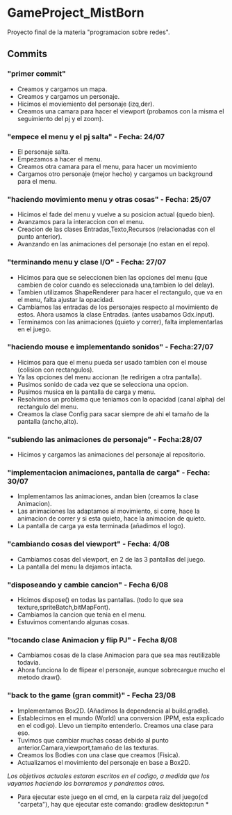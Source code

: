 # GameProject_MistBorn
Proyecto final de la materia "programacion sobre redes". 

## Commits

### "primer commit"
- Creamos y cargamos un mapa.
- Creamos y cargamos un personaje.
- Hicimos el moviemiento del personaje (izq,der).
- Creamos una camara para hacer el viewport (probamos con la misma el seguimiento del pj y el zoom).

### "empece el menu y el pj salta" - Fecha: 24/07
- El personaje salta.
- Empezamos a hacer el menu.
- Creamos otra camara para el menu, para hacer un movimiento
- Cargamos otro personaje (mejor hecho) y cargamos un background para el menu.

### "haciendo movimiento menu y otras cosas" - Fecha: 25/07
- Hicimos el fade del menu y vuelve a su posicion actual (quedo bien).
- Avanzamos para la interaccion con el menu.
- Creacion de las clases Entradas,Texto,Recursos (relacionadas con el punto anterior).
- Avanzando en las animaciones del personaje (no estan en el repo).

### "terminando menu y clase I/O" - Fecha: 27/07

- Hicimos para que se seleccionen bien las opciones del menu (que cambien de color cuando es seleccionada una,tambien lo del delay).
- Tambien utilizamos ShapeRenderer para hacer el rectangulo, que va en el menu, falta ajustar la opacidad.
- Cambiamos las entradas de los personajes respecto al movimiento de estos. Ahora usamos la clase Entradas. (antes usabamos Gdx.input).
- Terminamos con las animaciones (quieto y correr), falta implementarlas en el juego.

### "haciendo mouse e implementando sonidos" - Fecha:27/07

- Hicimos para que el menu pueda ser usado tambien con el mouse (colision con rectangulos).
- Ya las opciones del menu accionan (te redirigen a otra pantalla).
- Pusimos sonido de cada vez que se selecciona una opcion.
- Pusimos musica en la pantalla de carga y menu.
- Resolvimos un problema que teniamos con la opacidad (canal alpha) del rectangulo del menu.
- Creamos la clase Config para sacar siempre de ahi el tamaño de la pantalla (ancho,alto).

### "subiendo las animaciones de personaje" - Fecha:28/07

- Hicimos y cargamos las animaciones del personaje al repositorio.

### "implementacion animaciones, pantalla de carga" - Fecha: 30/07

- Implementamos las animaciones, andan bien (creamos la clase Animacion).
- Las animaciones las adaptamos al movimiento, si corre, hace la animacion de correr y si esta quieto, hace la animacion de quieto.
- La pantalla de carga ya esta terminada (añadimos el logo).

### "cambiando cosas del viewport" - Fecha: 4/08

- Cambiamos cosas del viewport, en 2 de las 3 pantallas del juego.
- La pantalla del menu la dejamos intacta.

### "disposeando y cambie cancion" - Fecha 6/08

- Hicimos dispose() en todas las pantallas. (todo lo que sea texture,spriteBatch,bitMapFont).
- Cambiamos la cancion que tenia en el menu.
- Estuvimos comentando algunas cosas.

### "tocando clase Animacion y flip PJ" - Fecha 8/08

- Cambiamos cosas de la clase Animacion para que sea mas reutilizable todavia.
- Ahora funciona lo de flipear el personaje, aunque sobrecargue mucho el metodo draw(). 

### "back to the game (gran commit)" - Fecha 23/08

- Implementamos Box2D. (Añadimos la dependencia al build.gradle).
- Establecimos en el mundo (World) una conversion (PPM, esta explicado en el codigo). Llevo un tiempito entenderlo. Creamos una clase para eso.
- Tuvimos que cambiar muchas cosas debido al punto anterior.Camara,viewport,tamaño de las texturas.
- Creamos los Bodies con una clase que creamos (Fisica).
- Actualizamos el movimiento del personaje en base a Box2D.

*Los objetivos actuales estaran escritos en el codigo, a medida que los vayamos haciendo los borraremos y pondremos otros.*

* Para ejecutar este juego en el cmd, en la carpeta raiz del juego(cd "carpeta"), hay que ejecutar este comando: gradlew desktop:run * 

